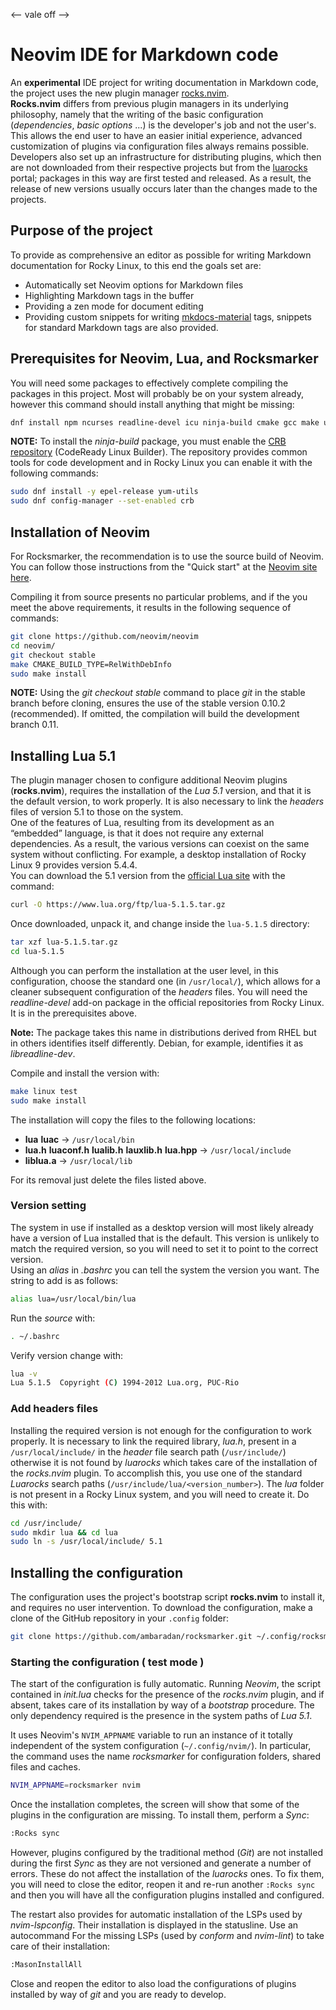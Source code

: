 <-- vale off -->
# Neovim IDE for Markdown code

An **experimental** IDE project for writing documentation in Markdown code, the project uses the new plugin manager [rocks.nvim](https://github.com/nvim-neorocks/rocks.nvim).  
**Rocks.nvim** differs from previous plugin managers in its underlying philosophy, namely that the writing of the basic configuration (*dependencies*, *basic options* ...) is the developer's job and not the user's. This allows the end user to have an easier initial experience, advanced customization of plugins via configuration files always remains possible.  
Developers also set up an infrastructure for distributing plugins, which then are not downloaded from their respective projects but from the [luarocks](https://luarocks.org/modules/neorocks) portal; packages in this way are first tested and released. As a result, the release of new versions usually occurs later than the changes made to the projects.

## Purpose of the project

To provide as comprehensive an editor as possible for writing Markdown documentation for Rocky Linux, to this end the goals set are:

* Automatically set Neovim options for Markdown files
* Highlighting Markdown tags in the buffer
* Providing a zen mode for document editing
* Providing custom snippets for writing [mkdocs-material](https://squidfunk.github.io/mkdocs-material/) tags, snippets for standard Markdown tags are also provided.

## Prerequisites for Neovim, Lua, and Rocksmarker

You will need some packages to effectively complete compiling the packages in this project. Most will probably be on your system already, however this command should install anything that might be missing:

```bash
dnf install npm ncurses readline-devel icu ninja-build cmake gcc make unzip gettext curl glibc-gconv-extraz tar git
```

**NOTE:** To install the *ninja-build* package, you must enable the [CRB repository](https://wiki.rockylinux.org/rocky/repo/#notes-on-crb) (CodeReady Linux Builder). The repository provides common tools for code development and in Rocky Linux you can enable it with the following commands:

```bash
sudo dnf install -y epel-release yum-utils
sudo dnf config-manager --set-enabled crb
```

## Installation of Neovim

For Rocksmarker, the recommendation is to use the source build of Neovim. You can follow those instructions from the "Quick start" at the [Neovim site here](https://github.com/neovim/neovim/blob/master/BUILD.md).

Compiling it from source presents no particular problems, and if the you meet the above requirements, it results in the following sequence of commands:

```bash
git clone https://github.com/neovim/neovim
cd neovim/
git checkout stable
make CMAKE_BUILD_TYPE=RelWithDebInfo
sudo make install
```

**NOTE:** Using the *git checkout stable* command to place *git* in the stable branch before cloning, ensures the use of the stable version 0.10.2 (recommended). If omitted, the compilation will build the development branch 0.11.

## Installing Lua 5.1

The plugin manager chosen to configure additional Neovim plugins (**rocks.nvim**), requires the installation of the *Lua 5.1* version, and that it is the default version, to work properly. It is also necessary to link the *headers* files of version 5.1 to those on the system.  
One of the features of Lua, resulting from its development as an “embedded” language, is that it does not require any external dependencies. As a result, the various versions can coexist on the same system without conflicting. For example, a desktop installation of Rocky Linux 9 provides version 5.4.4.  
You can download the 5.1 version from the [official Lua site](https://www.lua.org/download.html) with the command:

```bash
curl -O https://www.lua.org/ftp/lua-5.1.5.tar.gz
```

Once downloaded, unpack it, and change inside the `lua-5.1.5` directory:

```bash
tar xzf lua-5.1.5.tar.gz
cd lua-5.1.5
```

Although you can perform the installation at the user level, in this configuration, choose the standard one (in `/usr/local/`), which allows for a cleaner subsequent configuration of the *headers* files.
You will need the *readline-devel* add-on package in the official repositories from Rocky Linux. It is in the prerequisites above.

**Note:** The package takes this name in distributions derived from RHEL but in others identifies itself differently. Debian, for example, identifies it as *libreadline-dev*.

Compile and install the version with:

```bash
make linux test
sudo make install
```

The installation will copy the files to the following locations:

* **lua** **luac** -> `/usr/local/bin`
* **lua.h** **luaconf.h** **lualib.h** **lauxlib.h** **lua.hpp** -> `/usr/local/include`
* **liblua.a** -> `/usr/local/lib`

For its removal just delete the files listed above.

### Version setting

The system in use if installed as a desktop version will most likely already have a version of Lua installed that is the default. This version is unlikely to match the required version, so you will need to set it to point to the correct version.  
Using an *alias* in *.bashrc* you can tell the system the version you want. The string to add is as follows:


```bash
alias lua=/usr/local/bin/lua
```

Run the *source* with:

```bash
. ~/.bashrc
```

Verify version change with:

```bash
lua -v
Lua 5.1.5  Copyright (C) 1994-2012 Lua.org, PUC-Rio
```

### Add headers files

Installing the required version is not enough for the configuration to work properly. It is necessary to link the required library, *lua.h*, present in a `/usr/local/include/` in the *header* file search path (`/usr/include/`) otherwise it is not found by *luarocks* which takes care of the installation of the *rocks.nvim* plugin.
To accomplish this, you use one of the standard *Luarocks* search paths (`/usr/include/lua/<version_number>`). The *lua* folder is not present in a Rocky Linux system, and you will need to create it.  Do this with:

```bash
cd /usr/include/
sudo mkdir lua && cd lua
sudo ln -s /usr/local/include/ 5.1
```

## Installing the configuration

The configuration uses the project's bootstrap script **rocks.nvim** to install it, and requires no user intervention. To download the configuration, make a clone of the GitHub repository in your `.config` folder:

```bash
git clone https://github.com/ambaradan/rocksmarker.git ~/.config/rocksmarker/
```

### Starting the configuration ( test mode )

The start of the configuration is fully automatic. Running *Neovim*, the script contained in *init.lua* checks for the presence of the *rocks.nvim* plugin, and if absent, takes care of its installation by way of a *bootstrap* procedure. The only dependency required is the presence in the system paths of *Lua 5.1*.

It uses Neovim's `NVIM_APPNAME` variable to run an instance of it totally independent of the system configuration (`~/.config/nvim/`). In particular, the command uses the name *rocksmarker* for configuration folders, shared files and caches.

```bash
NVIM_APPNAME=rocksmarker nvim
```

Once the installation completes, the screen will show that some of the plugins in the configuration are missing. To install them, perform a *Sync*:

```txt
:Rocks sync
```

However, plugins configured by the traditional method (*Git*) are not installed during the first *Sync* as they are not versioned and generate a number of errors. These do not affect the installation of the *luarocks* ones. To fix them, you will need to close the editor, reopen it and re-run another `:Rocks sync` and then you will have all the configuration plugins installed and configured.

The restart also provides for automatic installation of the LSPs used by *nvim-lspconfig*. Their installation is displayed in the statusline. Use an autocommand For the missing LSPs (used by *conform* and *nvim-lint*) to take care of their installation:

```txt
:MasonInstallAll
```

Close and reopen the editor to also load the configurations of plugins installed by way of *git* and you are ready to develop.
